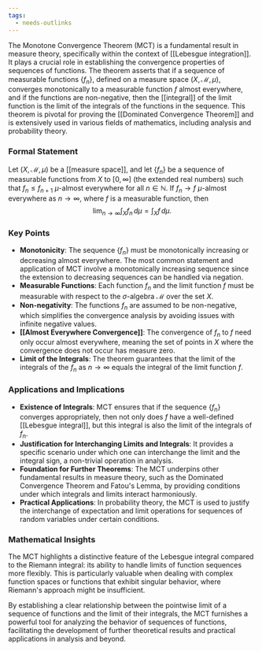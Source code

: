 ```yaml
---
tags:
  - needs-outlinks
---
```


The Monotone Convergence Theorem (MCT) is a fundamental result in measure theory, specifically within the context of [[Lebesgue integration]]. It plays a crucial role in establishing the convergence properties of sequences of functions. The theorem asserts that if a sequence of measurable functions $\{f_n\}$, defined on a measure space $(X, \mathcal{M}, \mu)$, converges monotonically to a measurable function $f$ almost everywhere, and if the functions are non-negative, then the [[integral]] of the limit function is the limit of the integrals of the functions in the sequence. This theorem is pivotal for proving the [[Dominated Convergence Theorem]] and is extensively used in various fields of mathematics, including analysis and probability theory.

### Formal Statement

Let $(X, \mathcal{M}, \mu)$ be a [[measure space]], and let $\{f_n\}$ be a sequence of measurable functions from $X$ to $[0, \infty]$ (the extended real numbers) such that $f_n \leq f_{n+1}$ $\mu$-almost everywhere for all $n \in \mathbb{N}$. If $f_n \to f$ $\mu$-almost everywhere as $n \to \infty$, where $f$ is a measurable function, then
$$
\lim_{n \to \infty} \int_X f_n \, d\mu = \int_X f \, d\mu.
$$

### Key Points

- **Monotonicity**: The sequence $\{f_n\}$ must be monotonically increasing or decreasing almost everywhere. The most common statement and application of MCT involve a monotonically increasing sequence since the extension to decreasing sequences can be handled via negation.
- **Measurable Functions**: Each function $f_n$ and the limit function $f$ must be measurable with respect to the $\sigma$-algebra $\mathcal{M}$ over the set $X$.
- **Non-negativity**: The functions $f_n$ are assumed to be non-negative, which simplifies the convergence analysis by avoiding issues with infinite negative values.
- **[[Almost Everywhere Convergence]]**: The convergence of $f_n$ to $f$ need only occur almost everywhere, meaning the set of points in $X$ where the convergence does not occur has measure zero.
- **Limit of the Integrals**: The theorem guarantees that the limit of the integrals of the $f_n$ as $n \to \infty$ equals the integral of the limit function $f$.

### Applications and Implications

- **Existence of Integrals**: MCT ensures that if the sequence $\{f_n\}$ converges appropriately, then not only does $f$ have a well-defined [[Lebesgue integral]], but this integral is also the limit of the integrals of $f_n$.
- **Justification for Interchanging Limits and Integrals**: It provides a specific scenario under which one can interchange the limit and the integral sign, a non-trivial operation in analysis.
- **Foundation for Further Theorems**: The MCT underpins other fundamental results in measure theory, such as the Dominated Convergence Theorem and Fatou's Lemma, by providing conditions under which integrals and limits interact harmoniously.
- **Practical Applications**: In probability theory, the MCT is used to justify the interchange of expectation and limit operations for sequences of random variables under certain conditions.

### Mathematical Insights

The MCT highlights a distinctive feature of the Lebesgue integral compared to the Riemann integral: its ability to handle limits of function sequences more flexibly. This is particularly valuable when dealing with complex function spaces or functions that exhibit singular behavior, where Riemann's approach might be insufficient.

By establishing a clear relationship between the pointwise limit of a sequence of functions and the limit of their integrals, the MCT furnishes a powerful tool for analyzing the behavior of sequences of functions, facilitating the development of further theoretical results and practical applications in analysis and beyond.